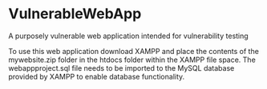 # VulnerableWebApp
A purposely vulnerable web application intended for vulnerability testing

To use this web application download XAMPP and place the contents of the mywebsite.zip folder in the htdocs folder within the XAMPP file space. The webappproject.sql file needs to be imported to the MySQL database provided by XAMPP to enable database functionality.
